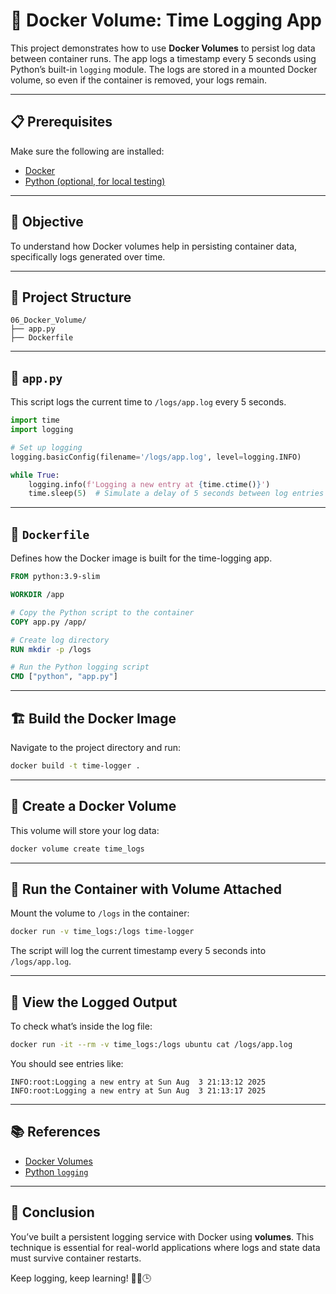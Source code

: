 # 💾 Docker Volume: Time Logging App

This project demonstrates how to use **Docker Volumes** to persist log data between container runs. The app logs a timestamp every 5 seconds using Python’s built-in `logging` module. The logs are stored in a mounted Docker volume, so even if the container is removed, your logs remain.

---

## 📋 Prerequisites

Make sure the following are installed:

- [Docker](https://docs.docker.com/get-docker/)
- [Python (optional, for local testing)](https://www.python.org/)

---

## 🎯 Objective

To understand how Docker volumes help in persisting container data, specifically logs generated over time.

---

## 📂 Project Structure

```
06_Docker_Volume/
├── app.py
├── Dockerfile
```

---

## 🐍 `app.py`

This script logs the current time to `/logs/app.log` every 5 seconds.

```python
import time
import logging

# Set up logging
logging.basicConfig(filename='/logs/app.log', level=logging.INFO)

while True:
    logging.info(f'Logging a new entry at {time.ctime()}')
    time.sleep(5)  # Simulate a delay of 5 seconds between log entries
```

---

## 🐳 `Dockerfile`

Defines how the Docker image is built for the time-logging app.

```Dockerfile
FROM python:3.9-slim

WORKDIR /app

# Copy the Python script to the container
COPY app.py /app/

# Create log directory
RUN mkdir -p /logs

# Run the Python logging script
CMD ["python", "app.py"]
```

---

## 🏗️ Build the Docker Image

Navigate to the project directory and run:

```bash
docker build -t time-logger .
```

---

## 💾 Create a Docker Volume

This volume will store your log data:

```bash
docker volume create time_logs
```

---

## 🚀 Run the Container with Volume Attached

Mount the volume to `/logs` in the container:

```bash
docker run -v time_logs:/logs time-logger
```

The script will log the current timestamp every 5 seconds into `/logs/app.log`.

---

## 📜 View the Logged Output

To check what’s inside the log file:

```bash
docker run -it --rm -v time_logs:/logs ubuntu cat /logs/app.log
```

You should see entries like:

```
INFO:root:Logging a new entry at Sun Aug  3 21:13:12 2025
INFO:root:Logging a new entry at Sun Aug  3 21:13:17 2025
```

---

## 📚 References

- [Docker Volumes](https://docs.docker.com/storage/volumes/)
- [Python `logging`](https://docs.python.org/3/library/logging.html)

---

## 🎉 Conclusion

You’ve built a persistent logging service with Docker using **volumes**. This technique is essential for real-world applications where logs and state data must survive container restarts.

Keep logging, keep learning! 📘🐳🕒
